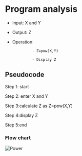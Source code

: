 # Program analysis

* Input: X and Y

* Output: Z

* Operation:

               - Z=pow(X,Y)

               - Display Z

## Pseudocode 

Step 1: start

Step 2: enter X and Y

Step 3:calculate Z as Z=pow(X,Y)

Step 4:display Z

Step 5:end

### Flow chart

![Power](https://github.com/SWEG-2015EC-Batch/Free-Thinkers/assets/149406171/31798ad7-b36c-48b2-98dc-cf5eaadadaca)


